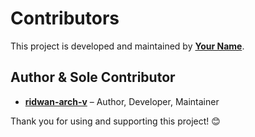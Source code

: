 # Contributors

This project is developed and maintained by **[Your Name](https://github.com/ridwan-arch-v)**.

## Author & Sole Contributor

- **[ridwan-arch-v](https://github.com/ridwan-arch-v)** – Author, Developer, Maintainer

Thank you for using and supporting this project! 😊
